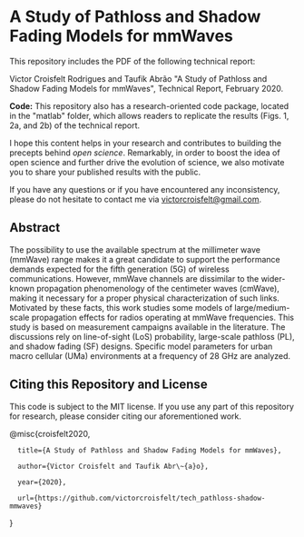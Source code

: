# A Study of Pathloss and Shadow Fading Models for mmWaves

This repository includes the PDF of the following technical report:

Victor Croisfelt Rodrigues and Taufik Abrão "A Study of Pathloss and Shadow Fading Models for mmWaves", Technical Report, February 2020.

**Code:** This repository also has a research-oriented code package, located in the "matlab" folder, which allows readers to replicate the results (Figs. 1, 2a, and 2b) of the technical report. 

I hope this content helps in your research and contributes to building the precepts behind *open science*. Remarkably, in order to boost the idea of open science and further drive the evolution of science, we also motivate you to share your published results with the public.

If you have any questions or if you have encountered any inconsistency, please do not hesitate to contact me via victorcroisfelt@gmail.com.

## Abstract
The possibility to use the available spectrum at the millimeter wave (mmWave) range makes it a great candidate to support the performance demands expected for the fifth generation (5G) of wireless communications. However, mmWave channels are dissimilar to the wider-known propagation phenomenology of the centimeter waves (cmWave), making it necessary for a proper physical characterization of such links. Motivated by these facts, this work studies some models of large/medium-scale propagation effects for radios operating at mmWave frequencies. This study is based on measurement campaigns available in the literature. The discussions rely on line-of-sight (LoS) probability, large-scale pathloss (PL), and shadow fading (SF) designs. Specific model parameters for urban macro cellular (UMa) environments at a frequency of 28 GHz are analyzed.

## Citing this Repository and License
This code is subject to the MIT license. If you use any part of this repository for research, please consider citing our aforementioned work.

@misc{croisfelt2020,

      title={A Study of Pathloss and Shadow Fading Models for mmWaves}, 
      
      author={Victor Croisfelt and Taufik Abr\~{a}o},
      
      year={2020},
      
      url={https://github.com/victorcroisfelt/tech_pathloss-shadow-mmwaves} 
      
}
